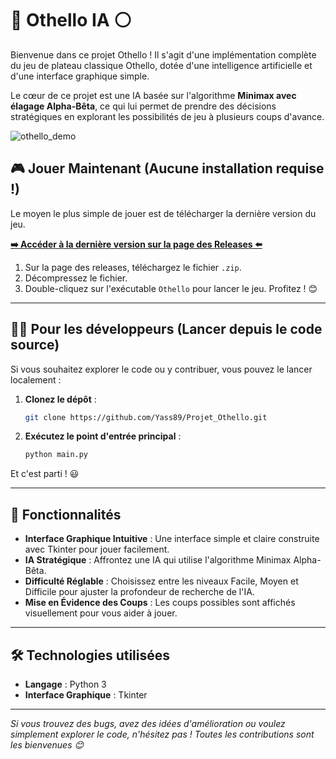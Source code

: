 # 🔵 Othello IA ⚪

Bienvenue dans ce projet Othello ! Il s'agit d'une implémentation complète du jeu de plateau classique Othello, dotée d'une intelligence artificielle et d'une interface graphique simple.

Le cœur de ce projet est une IA basée sur l'algorithme **Minimax avec élagage Alpha-Bêta**, ce qui lui permet de prendre des décisions stratégiques en explorant les possibilités de jeu à plusieurs coups d'avance.

![othello_demo](https://github.com/user-attachments/assets/dfb10eb6-dcfc-41be-9f1c-cae72b9a0510)


## 🎮 Jouer Maintenant (Aucune installation requise !)

Le moyen le plus simple de jouer est de télécharger la dernière version du jeu.

**[➡️ Accéder à la dernière version sur la page des Releases ⬅️](https://github.com/Yass89/Projet_Othello/releases/latest)**

1. Sur la page des releases, téléchargez le fichier `.zip`.
2. Décompressez le fichier.
3. Double-cliquez sur l'exécutable `Othello` pour lancer le jeu. Profitez ! 😊

---

## 👨‍💻 Pour les développeurs (Lancer depuis le code source)

Si vous souhaitez explorer le code ou y contribuer, vous pouvez le lancer localement :

1. **Clonez le dépôt** :
   ```bash
   git clone https://github.com/Yass89/Projet_Othello.git
   ```
2. **Exécutez le point d'entrée principal** :
   ```bash
   python main.py
   ```

Et c'est parti ! 😃

---

## 🚀 Fonctionnalités

* **Interface Graphique Intuitive** : Une interface simple et claire construite avec Tkinter pour jouer facilement.
* **IA Stratégique** : Affrontez une IA qui utilise l'algorithme Minimax Alpha-Bêta.
* **Difficulté Réglable** : Choisissez entre les niveaux Facile, Moyen et Difficile pour ajuster la profondeur de recherche de l'IA.
* **Mise en Évidence des Coups** : Les coups possibles sont affichés visuellement pour vous aider à jouer.

---

## 🛠️ Technologies utilisées

* **Langage** : Python 3
* **Interface Graphique** : Tkinter

---

*Si vous trouvez des bugs, avez des idées d'amélioration ou voulez simplement explorer le code, n'hésitez pas ! Toutes les contributions sont les bienvenues 😊*
